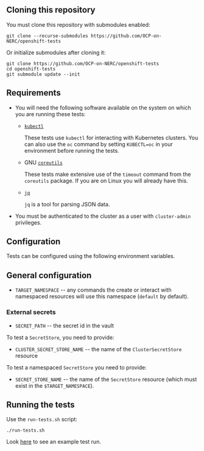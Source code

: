 ## Cloning this repository

You must clone this repository with submodules enabled:

```
git clone --recurse-submodules https://github.com/OCP-on-NERC/openshift-tests
```

Or initialize submodules after cloning it:

```
git clone https://github.com/OCP-on-NERC/openshift-tests
cd openshift-tests
git submodule update --init
```

## Requirements

- You will need the following software available on the system on which you are running these tests:

  - [`kubectl`](https://kubernetes.io/docs/tasks/tools/#kubectl)

    These tests use `kubectl` for interacting with Kubernetes clusters. You can
    also use the `oc` command by setting `KUBECTL=oc` in your environment
    before running the tests.

  - GNU [`coreutils`](https://www.gnu.org/software/coreutils/)

    These tests make extensive use of the `timeout` command from the
    `coreutils` package. If you are on Linux you will already have this.

  - [`jq`](https://stedolan.github.io/jq/)

    `jq` is a tool for parsing JSON data.

- You must be authenticated to the cluster as a user with `cluster-admin`
  privileges.

## Configuration

Tests can be configured using the following environment variables.

## General configuration

- `TARGET_NAMESPACE` -- any commands the create or interact with namespaced resources will use this namespace (`default` by default).

### External secrets

- `SECRET_PATH` -- the secret id in the vault

To test a `SecretStore`, you need to provide:

- `CLUSTER_SECRET_STORE_NAME` -- the name of the `ClusterSecretStore` resource

To test a namespaced `SecretStore` you need to provide:

- `SECRET_STORE_NAME` -- the name of the `SecretStore` resource (which must exist in the `$TARGET_NAMESPACE`).

## Running the tests

Use the `run-tests.sh` script:

```
./run-tests.sh
```

Look [here](https://asciinema.org/a/y8eiXuPGtpGZxwqoMXuXURVtK) to see an example test run.

